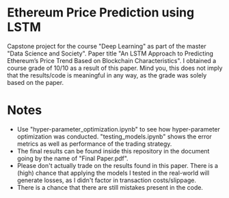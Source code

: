 # Ethereum Price Prediction using LSTM
Capstone project for the course "Deep Learning" as part of the master "Data Science and Society". Paper title "An LSTM Approach to Predicting Ethereum’s Price Trend Based on Blockchain Characteristics".
I obtained a course grade of 10/10 as a result of this paper. Mind you, this does not imply that the results/code is meaningful in any way, as the grade was solely based on the paper. 

# Notes
- Use "hyper-parameter_optimization.ipynb" to see how hyper-parameter optimization was conducted. "testing_models.ipynb" shows the error metrics as well as performance of the trading strategy.
- The final results can be found inside this repository in the document going by the name of "Final Paper.pdf".
- Please don't actually trade on the results found in this paper. There is a (high) chance that applying the models I tested in the real-world will generate losses, as I didn't factor in transaction costs/slippage.
- There is a chance that there are still mistakes present in the code.
